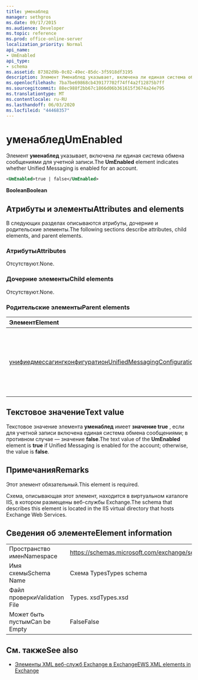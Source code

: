 ```yaml
---
title: уменаблед
manager: sethgros
ms.date: 09/17/2015
ms.audience: Developer
ms.topic: reference
ms.prod: office-online-server
localization_priority: Normal
api_name:
- UmEnabled
api_type:
- schema
ms.assetid: 87382d9b-0c02-49ec-85dc-3f5918df3195
description: Элемент Уменаблед указывает, включена ли единая система обмена сообщениями для учетной записи.
ms.openlocfilehash: 7ba7be69868cb439177702f74ff4a2f12875b7ff
ms.sourcegitcommit: 88ec988f2bb67c1866d06b361615f3674a24e795
ms.translationtype: MT
ms.contentlocale: ru-RU
ms.lasthandoff: 06/03/2020
ms.locfileid: "44468357"
---
```

# <a name="umenabled"></a><span data-ttu-id="8d575-103">уменаблед</span><span class="sxs-lookup"><span data-stu-id="8d575-103">UmEnabled</span></span>

<span data-ttu-id="8d575-104">Элемент **уменаблед** указывает, включена ли единая система обмена сообщениями для учетной записи.</span><span class="sxs-lookup"><span data-stu-id="8d575-104">The **UmEnabled** element indicates whether Unified Messaging is enabled for an account.</span></span> 
  
```XML
<UmEnabled>true | false</UmEnabled>
```

 <span data-ttu-id="8d575-105">**Boolean**</span><span class="sxs-lookup"><span data-stu-id="8d575-105">**Boolean**</span></span>
## <a name="attributes-and-elements"></a><span data-ttu-id="8d575-106">Атрибуты и элементы</span><span class="sxs-lookup"><span data-stu-id="8d575-106">Attributes and elements</span></span>

<span data-ttu-id="8d575-107">В следующих разделах описываются атрибуты, дочерние и родительские элементы.</span><span class="sxs-lookup"><span data-stu-id="8d575-107">The following sections describe attributes, child elements, and parent elements.</span></span>
  
### <a name="attributes"></a><span data-ttu-id="8d575-108">Атрибуты</span><span class="sxs-lookup"><span data-stu-id="8d575-108">Attributes</span></span>

<span data-ttu-id="8d575-109">Отсутствуют.</span><span class="sxs-lookup"><span data-stu-id="8d575-109">None.</span></span>
  
### <a name="child-elements"></a><span data-ttu-id="8d575-110">Дочерние элементы</span><span class="sxs-lookup"><span data-stu-id="8d575-110">Child elements</span></span>

<span data-ttu-id="8d575-111">Отсутствуют.</span><span class="sxs-lookup"><span data-stu-id="8d575-111">None.</span></span>
  
### <a name="parent-elements"></a><span data-ttu-id="8d575-112">Родительские элементы</span><span class="sxs-lookup"><span data-stu-id="8d575-112">Parent elements</span></span>

|<span data-ttu-id="8d575-113">**Элемент**</span><span class="sxs-lookup"><span data-stu-id="8d575-113">**Element**</span></span>|<span data-ttu-id="8d575-114">**Описание**</span><span class="sxs-lookup"><span data-stu-id="8d575-114">**Description**</span></span>|
|:-----|:-----|
|[<span data-ttu-id="8d575-115">унифиедмессагингконфигуратион</span><span class="sxs-lookup"><span data-stu-id="8d575-115">UnifiedMessagingConfiguration</span></span>](unifiedmessagingconfiguration.md) <br/> |<span data-ttu-id="8d575-116">Содержит сведения о конфигурации службы для службы единой системы обмена сообщениями.</span><span class="sxs-lookup"><span data-stu-id="8d575-116">Contains service configuration information for the Unified Messaging service.</span></span>  <br/> |
   
## <a name="text-value"></a><span data-ttu-id="8d575-117">Текстовое значение</span><span class="sxs-lookup"><span data-stu-id="8d575-117">Text value</span></span>

<span data-ttu-id="8d575-118">Текстовое значение элемента **уменаблед** имеет **значение true** , если для учетной записи включена единая система обмена сообщениями; в противном случае — значение **false**.</span><span class="sxs-lookup"><span data-stu-id="8d575-118">The text value of the **UmEnabled** element is **true** if Unified Messaging is enabled for the account; otherwise, the value is **false**.</span></span>
  
## <a name="remarks"></a><span data-ttu-id="8d575-119">Примечания</span><span class="sxs-lookup"><span data-stu-id="8d575-119">Remarks</span></span>

<span data-ttu-id="8d575-120">Этот элемент обязательный.</span><span class="sxs-lookup"><span data-stu-id="8d575-120">This element is required.</span></span>
  
<span data-ttu-id="8d575-121">Схема, описывающая этот элемент, находится в виртуальном каталоге IIS, в котором размещены веб-службы Exchange.</span><span class="sxs-lookup"><span data-stu-id="8d575-121">The schema that describes this element is located in the IIS virtual directory that hosts Exchange Web Services.</span></span>
  
## <a name="element-information"></a><span data-ttu-id="8d575-122">Сведения об элементе</span><span class="sxs-lookup"><span data-stu-id="8d575-122">Element information</span></span>

|||
|:-----|:-----|
|<span data-ttu-id="8d575-123">Пространство имен</span><span class="sxs-lookup"><span data-stu-id="8d575-123">Namespace</span></span>  <br/> |https://schemas.microsoft.com/exchange/services/2006/types  <br/> |
|<span data-ttu-id="8d575-124">Имя схемы</span><span class="sxs-lookup"><span data-stu-id="8d575-124">Schema Name</span></span>  <br/> |<span data-ttu-id="8d575-125">Схема Types</span><span class="sxs-lookup"><span data-stu-id="8d575-125">Types schema</span></span>  <br/> |
|<span data-ttu-id="8d575-126">Файл проверки</span><span class="sxs-lookup"><span data-stu-id="8d575-126">Validation File</span></span>  <br/> |<span data-ttu-id="8d575-127">Types. xsd</span><span class="sxs-lookup"><span data-stu-id="8d575-127">Types.xsd</span></span>  <br/> |
|<span data-ttu-id="8d575-128">Может быть пустым</span><span class="sxs-lookup"><span data-stu-id="8d575-128">Can be Empty</span></span>  <br/> |<span data-ttu-id="8d575-129">False</span><span class="sxs-lookup"><span data-stu-id="8d575-129">False</span></span>  <br/> |
   
## <a name="see-also"></a><span data-ttu-id="8d575-130">См. также</span><span class="sxs-lookup"><span data-stu-id="8d575-130">See also</span></span>



- [<span data-ttu-id="8d575-131">Элементы XML веб-служб Exchange в Exchange</span><span class="sxs-lookup"><span data-stu-id="8d575-131">EWS XML elements in Exchange</span></span>](ews-xml-elements-in-exchange.md)

